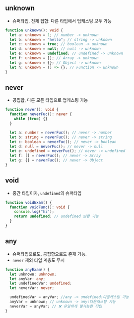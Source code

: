 ## unknown
- 슈퍼타입, 전체 집합: 다른 타입에서 업캐스팅 모두 가능

```ts
function unknown(): void {
  let a: unknown = 1; // number -> unknown
  let b: unknown = "hello"; // string -> unknown
  let c: unknown = true; // boolean -> unknown
  let d: unknown = null; // null -> unknown
  let e: unknown = undefined; // undefined -> unknown
  let f: unknown = []; // Array -> unknown
  let g: unknown = {}; // Object -> unknown
  let h: unknown = () => {}; // Function -> unknown
}
```

## never
- 공집합, 다른 모든 타입으로 업캐스팅 가능

```ts
function never(): void {
  function neverFuc(): never {
    while (true) {}
  }

  let a: number = neverFuc(); // never -> number
  let b: string = neverFuc(); // never -> string
  let c: boolean = neverFuc(); // never -> boolean
  let d: null = neverFuc(); // never -> null
  let e: undefined = neverFuc(); // never -> undefined
  let f: [] = neverFuc(); // never -> Array
  let g: {} = neverFuc(); // never -> Object
}
```

## void
- 중간 타입이자, `undefined`의 슈퍼타입

```ts
function voidExam() {
  function voidFunc(): void {
    console.log("hi");
    return undefined; // undefined 반환 가능
  }
}
```

## any
- 슈퍼타입으로도, 공집합으로도 존재 가능.
- `never` 제외 타입 계층도 무시

```ts
function anyExam() {
  let unknown: unknown;
  let anyVar: any;
  let undefinedVar: undefined;
  let neverVar: never;

  undefinedVar = anyVar; //any -> undefined:다운캐스팅 가능
  anyVar = unknown; // unknown -> any:다운캐스팅 가능
  neverVar = anyVar; // ❌ 유일하게 불가능한 타입
}
```